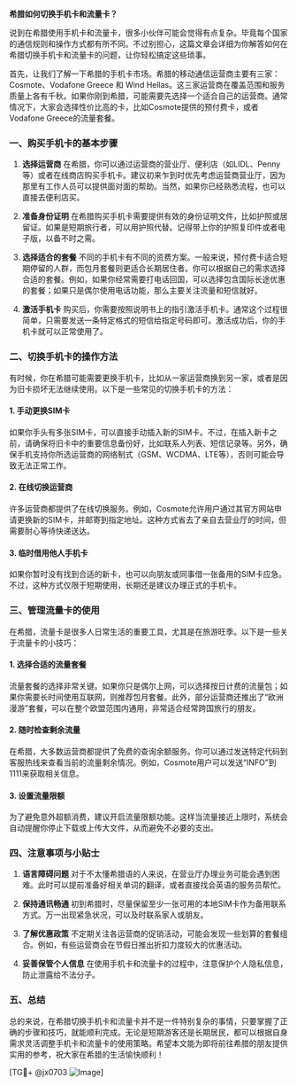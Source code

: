 **希腊如何切换手机卡和流量卡？**

说到在希腊使用手机卡和流量卡，很多小伙伴可能会觉得有点复杂。毕竟每个国家的通信规则和操作方式都有所不同。不过别担心，这篇文章会详细为你解答如何在希腊切换手机卡和流量卡的问题，让你轻松搞定这些琐事。

首先，让我们了解一下希腊的手机卡市场。希腊的移动通信运营商主要有三家：Cosmote、Vodafone Greece 和 Wind Hellas。这三家运营商在覆盖范围和服务质量上各有千秋。如果你刚到希腊，可能需要先选择一个适合自己的运营商。通常情况下，大家会选择性价比高的卡，比如Cosmote提供的预付费卡，或者Vodafone Greece的流量套餐。

### **一、购买手机卡的基本步骤**

1. **选择运营商**
   在希腊，你可以通过运营商的营业厅、便利店（如LIDL、Penny等）或者在线商店购买手机卡。建议初来乍到时优先考虑运营商营业厅，因为那里有工作人员可以提供面对面的帮助。当然，如果你已经熟悉流程，也可以直接去便利店买。

2. **准备身份证明**
   在希腊购买手机卡需要提供有效的身份证明文件，比如护照或居留证。如果是短期旅行者，可以用护照代替。记得带上你的护照复印件或者电子版，以备不时之需。

3. **选择适合的套餐**
   不同的手机卡有不同的资费方案。一般来说，预付费卡适合短期停留的人群，而包月套餐则更适合长期居住者。你可以根据自己的需求选择合适的套餐。例如，如果你经常需要打电话回国，可以选择包含国际长途优惠的套餐；如果只是偶尔使用电话功能，那么主要关注流量和短信就好。

4. **激活手机卡**
   购买后，你需要按照说明书上的指引激活手机卡。通常这个过程很简单，只需要发送一条特定格式的短信给指定号码即可。激活成功后，你的手机卡就可以正常使用了。

### **二、切换手机卡的操作方法**

有时候，你在希腊可能需要更换手机卡，比如从一家运营商换到另一家，或者是因为旧卡损坏无法继续使用。以下是一些常见的切换手机卡的方法：

#### **1. 手动更换SIM卡**
   如果你手头有多张SIM卡，可以直接手动插入新的SIM卡。不过，在插入新卡之前，请确保将旧卡中的重要信息备份好，比如联系人列表、短信记录等。另外，确保手机支持你所选运营商的网络制式（GSM、WCDMA、LTE等），否则可能会导致无法正常工作。

#### **2. 在线切换运营商**
   许多运营商都提供了在线切换服务。例如，Cosmote允许用户通过其官方网站申请更换新的SIM卡，并邮寄到指定地址。这种方式省去了亲自去营业厅的时间，但需要耐心等待快递送达。

#### **3. 临时借用他人手机卡**
   如果你暂时没有找到合适的新卡，也可以向朋友或同事借一张备用的SIM卡应急。不过，这种方式仅限于短期使用，长期还是建议办理正式的手机卡。

### **三、管理流量卡的使用**

在希腊，流量卡是很多人日常生活的重要工具，尤其是在旅游旺季。以下是一些关于流量卡的小技巧：

#### **1. 选择合适的流量套餐**
   流量套餐的选择非常关键。如果你只是偶尔上网，可以选择按日计费的流量包；如果你需要长时间使用互联网，则推荐包月套餐。此外，部分运营商还推出了“欧洲漫游”套餐，可以在整个欧盟范围内通用，非常适合经常跨国旅行的朋友。

#### **2. 随时检查剩余流量**
   在希腊，大多数运营商都提供了免费的查询余额服务。你可以通过发送特定代码到客服热线来查看当前的流量剩余情况。例如，Cosmote用户可以发送“INFO”到1111来获取相关信息。

#### **3. 设置流量限额**
   为了避免意外超额消费，建议开启流量限额功能。这样当流量接近上限时，系统会自动提醒你停止下载或上传大文件，从而避免不必要的支出。

### **四、注意事项与小贴士**

1. **语言障碍问题**
   对于不太懂希腊语的人来说，在营业厅办理业务可能会遇到困难。此时可以提前准备好相关单词的翻译，或者直接找会英语的服务员帮忙。

2. **保持通讯畅通**
   初到希腊时，尽量保留至少一张可用的本地SIM卡作为备用联系方式。万一出现紧急状况，可以及时联系家人或朋友。

3. **了解优惠政策**
   不定期关注各运营商的促销活动，可能会发现一些划算的套餐组合。例如，有些运营商会在节假日推出折扣力度较大的优惠活动。

4. **妥善保管个人信息**
   在使用手机卡和流量卡的过程中，注意保护个人隐私信息，防止泄露给不法分子。

### **五、总结**

总的来说，在希腊切换手机卡和流量卡并不是一件特别复杂的事情，只要掌握了正确的步骤和技巧，就能顺利完成。无论是短期游客还是长期居民，都可以根据自身需求灵活调整手机卡和流量卡的使用策略。希望本文能为即将前往希腊的朋友提供实用的参考，祝大家在希腊的生活愉快顺利！

[TG💪+ @jx0703 ![Image](https://github.com/user-attachments/assets/dbca1d08-cadb-493c-b0ec-ad6f7a83f270)]